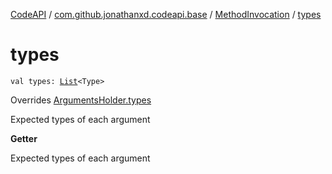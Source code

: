[CodeAPI](../../index.md) / [com.github.jonathanxd.codeapi.base](../index.md) / [MethodInvocation](index.md) / [types](.)

# types

`val types: `[`List`](https://kotlinlang.org/api/latest/jvm/stdlib/kotlin.collections/-list/index.html)`<Type>`

Overrides [ArgumentsHolder.types](../-arguments-holder/types.md)

Expected types of each argument

**Getter**

Expected types of each argument


